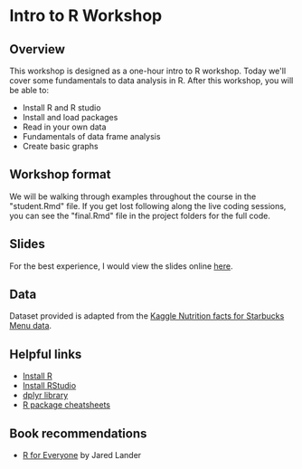 # Intro to R Workshop

## Overview
This workshop is designed as a one-hour intro to R workshop. Today we'll cover some fundamentals to data analysis in R. After this workshop, you will be able to:

- Install R and R studio
- Install and load packages
- Read in your own data
- Fundamentals of data frame analysis
- Create basic graphs

## Workshop format
We will be walking through examples throughout the course in the "student.Rmd" file. If you get lost following along the live coding sessions, you can see the "final.Rmd" file in the project folders for the full code.


## Slides
For the best experience, I would view the slides online [here](https://docs.google.com/presentation/d/1quw8JVVBsEEMUrewK0Q4F-rbD1raPWfEYh0n5gNP_k0/edit#slide=id.p).

## Data
Dataset provided is adapted from the [Kaggle Nutrition facts for Starbucks Menu data](https://www.kaggle.com/datasets/starbucks/starbucks-menu?resource=download).


## Helpful links
- [Install R](https://www.r-project.org/)
- [Install RStudio](https://www.rstudio.com/products/rstudio/download/#download)
- [dplyr library](https://dplyr.tidyverse.org/)
- [R package cheatsheets](https://www.rstudio.com/resources/cheatsheets/)

## Book recommendations
- [R for Everyone](https://www.amazon.com/s?k=r+for+everyone&gclid=CjwKCAjw9-KTBhBcEiwAr19ig_bRgBXUV-9MIsSVnodbiMoVgTk-Kxfnm6hhkh1XyqapnRItjEdADRoCiEIQAvD_BwE&hvadid=241663655944) by Jared Lander
